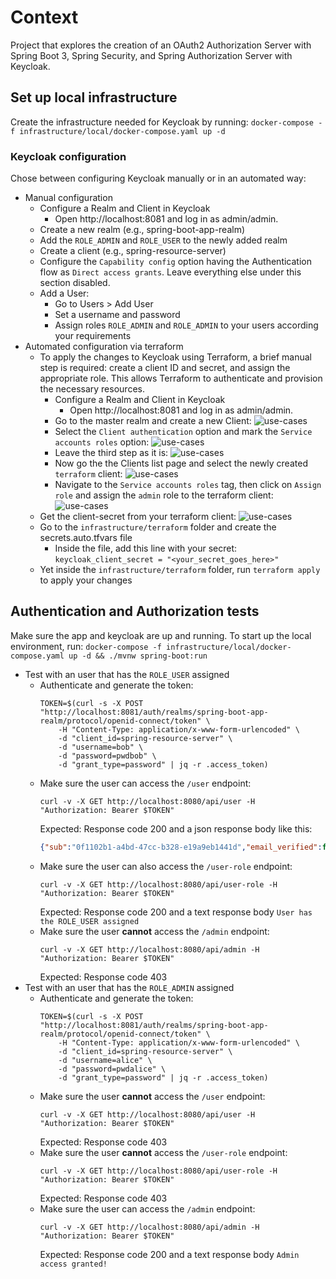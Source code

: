 # Context
Project that explores the creation of an OAuth2 Authorization Server with Spring Boot 3, Spring Security, and Spring Authorization Server with Keycloak.

## Set up local infrastructure
Create the infrastructure needed for Keycloak by running: `docker-compose -f infrastructure/local/docker-compose.yaml up -d`

### Keycloak configuration

Chose between configuring Keycloak manually or in an automated way: 

- Manual configuration
  - Configure a Realm and Client in Keycloak
    - Open http://localhost:8081 and log in as admin/admin.
  - Create a new realm (e.g., spring-boot-app-realm)
  - Add the `ROLE_ADMIN` and `ROLE_USER` to the newly added realm
  - Create a client (e.g., spring-resource-server)
  - Configure the `Capability config` option having the Authentication flow as `Direct access grants`. Leave everything else under this section disabled. 
  - Add a User:
    - Go to Users > Add User
    - Set a username and password
    - Assign roles `ROLE_ADMIN` and `ROLE_ADMIN` to your users according your requirements
- Automated configuration via terraform
  - To apply the changes to Keycloak using Terraform, a brief manual step is required: create a client ID and secret, and assign the appropriate role. This allows Terraform to authenticate and provision the necessary resources.
    - Configure a Realm and Client in Keycloak
      - Open http://localhost:8081 and log in as admin/admin.
    - Go to the master realm and create a new Client:
      ![use-cases](docs/terraform-client-step1.png)
    - Select the `Client authentication` option and mark the `Service accounts roles` option:
      ![use-cases](docs/terraform-client-step2.png)
    - Leave the third step as it is:
      ![use-cases](docs/terraform-client-step3.png)
    - Now go the the Clients list page and select the newly created `terraform` client: 
      ![use-cases](docs/terraform-client-role-1.png)
    - Navigate to the `Service accounts roles` tag, then click on `Assign role` and assign the `admin` role to the terraform client:
      ![use-cases](docs/terraform-client-role-2.png)
  - Get the client-secret from your terraform client:
    ![use-cases](docs/terraform-client-secret.png)
  - Go to the `infrastructure/terraform` folder and create the secrets.auto.tfvars file
    - Inside the file, add this line with your secret: `keycloak_client_secret = "<your_secret_goes_here>"`
  - Yet inside the `infrastructure/terraform` folder, run `terraform apply` to apply your changes

## Authentication and Authorization tests
Make sure the app and keycloak are up and running. To start up the local environment, run: `docker-compose -f infrastructure/local/docker-compose.yaml up -d && ./mvnw spring-boot:run`
- Test with an user that has the `ROLE_USER` assigned
  - Authenticate and generate the token:
    ```curl
    TOKEN=$(curl -s -X POST "http://localhost:8081/auth/realms/spring-boot-app-realm/protocol/openid-connect/token" \
        -H "Content-Type: application/x-www-form-urlencoded" \
        -d "client_id=spring-resource-server" \
        -d "username=bob" \
        -d "password=pwdbob" \
        -d "grant_type=password" | jq -r .access_token)
    ```
  - Make sure the user can access the `/user` endpoint:
    ```curl
    curl -v -X GET http://localhost:8080/api/user -H "Authorization: Bearer $TOKEN"
    ```
    Expected: Response code 200 and a json response body like this:
    ```json
    {"sub":"0f1102b1-a4bd-47cc-b328-e19a9eb1441d","email_verified":false,"iss":"http://localhost:8081/auth/realms/spring-boot-app-realm","typ":"Bearer","preferred_username":"bob","given_name":"Bob","sid":"03b4492c-74b4-4731-a1b0-e040729dedd6","acr":"1","realm_access":{"roles":["ROLE_USER"]},"azp":"spring-resource-server","scope":"profile email","name":"Bob Bobson","exp":"2025-04-06T00:59:09Z","session_state":"03b4492c-74b4-4731-a1b0-e040729dedd6","iat":"2025-04-06T00:54:09Z","family_name":"Bobson","jti":"f8760f55-5e87-4ab4-993f-07197a14689f","email":"bob@domain.com"}
    ```
  - Make sure the user can also access the `/user-role` endpoint:
    ```curl
    curl -v -X GET http://localhost:8080/api/user-role -H "Authorization: Bearer $TOKEN"
    ```
    Expected: Response code 200 and a text response body `User has the ROLE_USER assigned`
  - Make sure the user **cannot** access the `/admin` endpoint:
    ```curl
    curl -v -X GET http://localhost:8080/api/admin -H "Authorization: Bearer $TOKEN"
    ```
    Expected: Response code 403
- Test with an user that has the `ROLE_ADMIN` assigned
  - Authenticate and generate the token:
    ```curl
    TOKEN=$(curl -s -X POST "http://localhost:8081/auth/realms/spring-boot-app-realm/protocol/openid-connect/token" \
        -H "Content-Type: application/x-www-form-urlencoded" \
        -d "client_id=spring-resource-server" \
        -d "username=alice" \
        -d "password=pwdalice" \
        -d "grant_type=password" | jq -r .access_token)
    ```
  - Make sure the user **cannot** access the `/user` endpoint:
    ```curl
    curl -v -X GET http://localhost:8080/api/user -H "Authorization: Bearer $TOKEN"
    ```
    Expected: Response code 403
  - Make sure the user **cannot** access the `/user-role` endpoint:
    ```curl
    curl -v -X GET http://localhost:8080/api/user-role -H "Authorization: Bearer $TOKEN"
    ```
    Expected: Response code 403
  - Make sure the user can access the `/admin` endpoint:
    ```curl
    curl -v -X GET http://localhost:8080/api/admin -H "Authorization: Bearer $TOKEN"
    ```
    Expected: Response code 200 and a text response body `Admin access granted!`